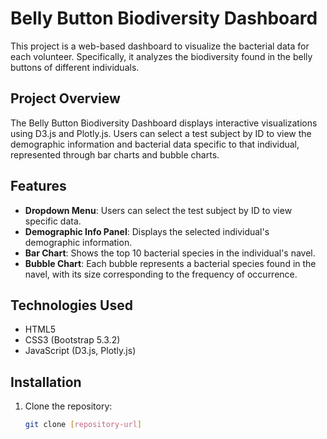 # Belly Button Biodiversity Dashboard

This project is a web-based dashboard to visualize the bacterial data for each volunteer. Specifically, it analyzes the biodiversity found in the belly buttons of different individuals.

## Project Overview

The Belly Button Biodiversity Dashboard displays interactive visualizations using D3.js and Plotly.js. Users can select a test subject by ID to view the demographic information and bacterial data specific to that individual, represented through bar charts and bubble charts.

## Features

- **Dropdown Menu**: Users can select the test subject by ID to view specific data.
- **Demographic Info Panel**: Displays the selected individual's demographic information.
- **Bar Chart**: Shows the top 10 bacterial species in the individual's navel.
- **Bubble Chart**: Each bubble represents a bacterial species found in the navel, with its size corresponding to the frequency of occurrence.

## Technologies Used

- HTML5
- CSS3 (Bootstrap 5.3.2)
- JavaScript (D3.js, Plotly.js)

## Installation

1. Clone the repository:
   ```bash
   git clone [repository-url]

